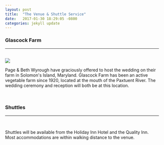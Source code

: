 ```yaml
---
layout: post
title:  "The Venue & Shuttle Service"
date:   2017-01-30 18:29:05 -0800
categories: jekyll update
---
```


<h3>Glascock Farm</h3>
<hr>
<br>
<img src="{{ "/assets/img/farm.jpg" | prepend: site.baseurl| prepend: site.url }}">

<p>Page & Beth Wyrough have graciously offered to host the wedding on their farm in Solomon's Island, Maryland. Glascock Farm has been an active vegetable farm since 1920, located at the mouth of the Paxtuent River. The wedding ceremony and reception will both be at this location.</p>
<br>

<h3>Shuttles</h3>
<hr>
<br>
<p>Shuttles will be available from the Holiday Inn Hotel and the Quality Inn. Most accommodations are within walking distance to the venue.</p>
